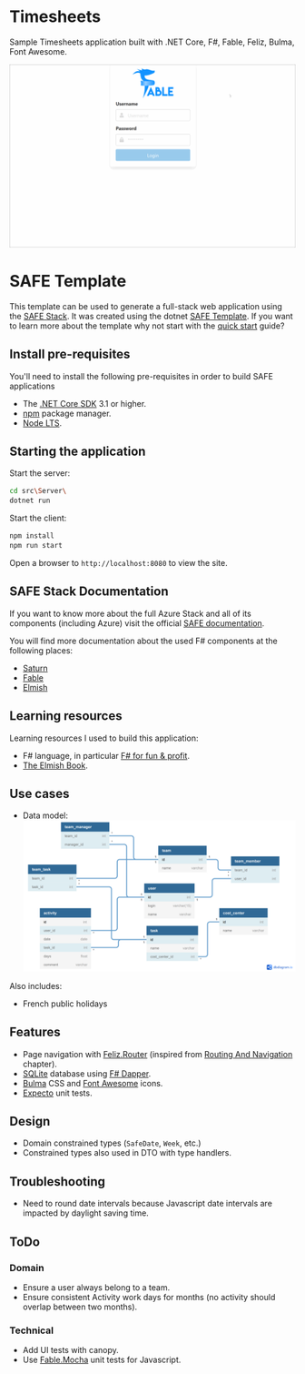 # Timesheets

Sample Timesheets application built with .NET Core, F#, Fable, Feliz, Bulma, Font Awesome.

![SAFE-Timesheets](doc/SAFE-Timesheets.gif "SAFE-Timesheets")

# SAFE Template
This template can be used to generate a full-stack web application using the [SAFE Stack](https://safe-stack.github.io/). It was created using the dotnet [SAFE Template](https://safe-stack.github.io/docs/template-overview/). If you want to learn more about the template why not start with the [quick start](https://safe-stack.github.io/docs/quickstart/) guide?

## Install pre-requisites
You'll need to install the following pre-requisites in order to build SAFE applications

* The [.NET Core SDK](https://www.microsoft.com/net/download) 3.1 or higher.
* [npm](https://nodejs.org/en/download/) package manager.
* [Node LTS](https://nodejs.org/en/download/).

## Starting the application
Start the server:
```bash
cd src\Server\
dotnet run
```

Start the client:
```bash
npm install
npm run start
```

Open a browser to `http://localhost:8080` to view the site.

## SAFE Stack Documentation
If you want to know more about the full Azure Stack and all of its components (including Azure) visit the official [SAFE documentation](https://safe-stack.github.io/docs/).

You will find more documentation about the used F# components at the following places:

* [Saturn](https://saturnframework.org/docs/)
* [Fable](https://fable.io/docs/)
* [Elmish](https://elmish.github.io/elmish/)

## Learning resources

Learning resources I used to build this application:

* F# language, in particular [F# for fun & profit](https://fsharpforfunandprofit.com/).
* [The Elmish Book](https://zaid-ajaj.github.io/the-elmish-book/#/).

## Use cases

* Data model: ![data model](doc/data_model.png "Data Model")

Also includes:

* French public holidays

## Features

* Page navigation with [Feliz.Router](https://github.com/Zaid-Ajaj/Feliz.Router) (inspired from [Routing And Navigation](https://zaid-ajaj.github.io/the-elmish-book/#/chapters/scaling/routing) chapter).
* [SQLite](https://www.sqlite.org/index.html) database using [F# Dapper](https://github.com/AlexTroshkin/fsharp-dapper).
* [Bulma](https://bulma.io/) CSS and [Font Awesome](https://fontawesome.com/) icons.
* [Expecto](https://github.com/haf/expecto) unit tests.

## Design

* Domain constrained types (`SafeDate`, `Week`, etc.)
* Constrained types also used in DTO with type handlers.

## Troubleshooting

* Need to round date intervals because Javascript date intervals are impacted by daylight saving time.

## ToDo
### Domain

* Ensure a user always belong to a team.
* Ensure consistent Activity work days for months (no activity should overlap between two months).

### Technical

* Add UI tests with canopy.
* Use [Fable.Mocha](https://github.com/Zaid-Ajaj/Fable.Mocha) unit tests for Javascript.
